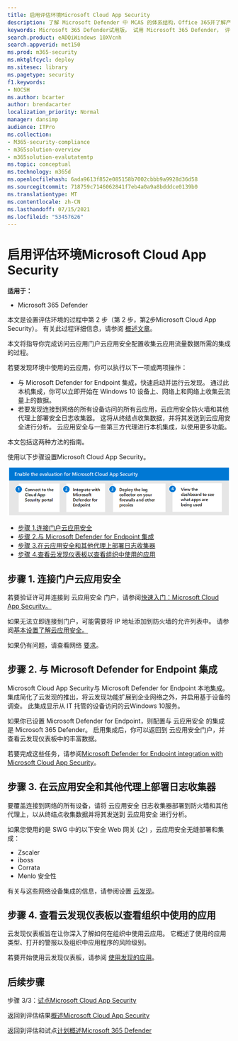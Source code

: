 ```yaml
---
title: 启用评估环境Microsoft Cloud App Security
description: 了解 Microsoft Defender 中 MCAS 的体系结构，Office 365并了解产品之间的Microsoft 365 Defender交互。
keywords: Microsoft 365 Defender试用版， 试用 Microsoft 365 Defender， 评估 Microsoft 365 Defender， Microsoft 365 Defender 评估实验室， Microsoft 365 Defender 试点， 网络安全， 高级永久性威胁， 企业安全， 设备， 设备， 标识， 用户， 数据， 应用程序， 事件， 自动调查和修正， 高级搜寻
search.product: eADQiWindows 10XVcnh
search.appverid: met150
ms.prod: m365-security
ms.mktglfcycl: deploy
ms.sitesec: library
ms.pagetype: security
f1.keywords:
- NOCSH
ms.author: bcarter
author: brendacarter
localization_priority: Normal
manager: dansimp
audience: ITPro
ms.collection:
- M365-security-compliance
- m365solution-overview
- m365solution-evalutatemtp
ms.topic: conceptual
ms.technology: m365d
ms.openlocfilehash: 6ada9613f852e085158b7002cbbb9a9928d36d58
ms.sourcegitcommit: 718759c7146062841f7eb4a0a9a8bdddce0139b0
ms.translationtype: MT
ms.contentlocale: zh-CN
ms.lasthandoff: 07/15/2021
ms.locfileid: "53457626"
---
```

# <a name="enable-the-evaluation-environment-for-microsoft-cloud-app-security"></a>启用评估环境Microsoft Cloud App Security


**适用于：**

- Microsoft 365 Defender

本文是设置评估环境的过程中第 2 步（第 2 步，第[2](eval-defender-mcas-overview.md)步Microsoft Cloud App Security）。 有关此过程详细信息，请参阅 [概述文章](eval-defender-mcas-overview.md)。

本文将指导你完成访问云应用门户云应用安全配置收集云应用流量数据所需的集成的过程。

若要发现环境中使用的云应用，你可以执行以下一项或两项操作：

- 与 Microsoft Defender for Endpoint 集成，快速启动并运行云发现。 通过此本机集成，你可以立即开始在 Windows 10 设备上、网络上和网络上收集云流量上的数据。
- 若要发现连接到网络的所有设备访问的所有云应用，云应用安全防火墙和其他代理上部署安全日志收集器。 这将从终结点收集数据，并将其发送到云应用安全进行分析。 云应用安全与一些第三方代理进行本机集成，以使用更多功能。

本文包括这两种方法的指南。

使用以下步骤设置Microsoft Cloud App Security。

![在 Microsoft Defender Microsoft Cloud App Security环境中启用 Microsoft 支持的步骤](../../media/defender/m365-defender-mcas-eval-enable-steps.png)

- [步骤 1.连接门户云应用安全](#step-1-connect-to-the-cloud-app-security-portal)
- [步骤 2.与 Microsoft Defender for Endpoint 集成](#step-2-integrate-with-microsoft-defender-for-endpoint)
- [步骤 3.在云应用安全和其他代理上部署日志收集器](#step-3-deploy-the-cloud-app-security-log-collector-on-your-firewalls-and-other-proxies)
- [步骤 4.查看云发现仪表板以查看组织中使用的应用](#step-4-view-the-cloud-discovery-dashboard-to-see-what-apps-are-being-used-in-your-organization)

## <a name="step-1-connect-to-the-cloud-app-security-portal"></a>步骤 1. 连接门户云应用安全

若要验证许可并连接到 云应用安全 门户，请参阅[快速入门：Microsoft Cloud App Security。](/cloud-app-security/getting-started-with-cloud-app-security) 

如果无法立即连接到门户，可能需要将 IP 地址添加到防火墙的允许列表中。 请参阅[基本设置了解云应用安全。](/cloud-app-security/general-setup)

如果仍有问题，请查看网络 [要求](/cloud-app-security/network-requirements)。

## <a name="step-2-integrate-with-microsoft-defender-for-endpoint"></a>步骤 2. 与 Microsoft Defender for Endpoint 集成

Microsoft Cloud App Security与 Microsoft Defender for Endpoint 本地集成。 集成简化了云发现的推出，将云发现功能扩展到企业网络之外，并启用基于设备的调查。 此集成显示从 IT 托管的设备访问的云Windows 10服务。 

如果你已设置 Microsoft Defender for Endpoint，则配置与 云应用安全 的集成是 Microsoft 365 Defender。 启用集成后，你可以返回到 云应用安全门户，并查看云发现仪表板中的丰富数据。

若要完成这些任务，请参阅[Microsoft Defender for Endpoint integration with Microsoft Cloud App Security](/cloud-app-security/mde-integration)。 

## <a name="step-3-deploy-the-cloud-app-security-log-collector-on-your-firewalls-and-other-proxies"></a>步骤 3. 在云应用安全和其他代理上部署日志收集器

要覆盖连接到网络的所有设备，请将 云应用安全 日志收集器部署到防火墙和其他代理上，以从终结点收集数据并将其发送到 云应用安全 进行分析。 

如果您使用的是 SWG 中的以下安全 Web 网关 (之) ，云应用安全无缝部署和集成：
- Zscaler
- iboss
- Corrata
- Menlo 安全性

有关与这些网络设备集成的信息，请参阅设置 [云发现](/cloud-app-security/set-up-cloud-discovery)。 
## <a name="step-4-view-the-cloud-discovery-dashboard-to-see-what-apps-are-being-used-in-your-organization"></a>步骤 4. 查看云发现仪表板以查看组织中使用的应用

云发现仪表板旨在让你深入了解如何在组织中使用云应用。 它概述了使用的应用类型、打开的警报以及组织中应用程序的风险级别。 

若要开始使用云发现仪表板，请参阅 [使用发现的应用](/cloud-app-security/discovered-apps)。

## <a name="next-steps"></a>后续步骤

步骤 3/3：[试点Microsoft Cloud App Security](eval-defender-mcas-pilot.md)

返回到评估结果[概述Microsoft Cloud App Security](eval-defender-mcas-overview.md)

返回到评估和试点[计划概述Microsoft 365 Defender](eval-overview.md)